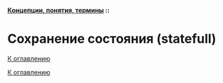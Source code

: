 **[Концепции, понятия, термины](../README.md#concepts) ::**
# Сохранение состояния (statefull)

<!--
https://qna.habr.com/q/1217644#:~:text=Persistence%20%2D%20%D1%8D%D1%82%D0%BE%20%D1%85%D0%B0%D1%80%D0%B0%D0%BA%D1%82%D0%B5%D1%80%D0%B8%D1%81%D1%82%D0%B8%D0%BA%D0%B0%20%D0%BD%D0%B5%20%D0%BF%D1%80%D0%B8%D0%BB%D0%BE%D0%B6%D0%B5%D0%BD%D0%B8%D0%B9,%D0%95%D1%81%D1%82%D1%8C%20%D0%BC%D0%BD%D0%BE%D0%B3%D0%BE%20%D1%82%D0%B5%D1%85%D0%BD%D0%BE%D0%BB%D0%BE%D0%B3%D0%B8%D0%B9%20%D0%BE%D0%B1%D0%B5%D1%81%D0%BF%D0%B5%D1%87%D0%B5%D0%BD%D0%B8%D1%8F%20%D0%BF%D0%B5%D1%80%D1%81%D0%B8%D1%81%D1%82%D0%B5%D0%BD%D1%82%D0%BD%D0%BE%D1%81%D1%82%D0%B8.
https://medium.com/@ermakovichdmitriy/%D0%BE%D0%BF%D1%80%D0%B5%D0%B4%D0%B5%D0%BB%D0%B5%D0%BD%D0%B8%D1%8F-%D0%BF%D0%BE%D0%BD%D1%8F%D1%82%D0%B8%D0%B9-stateful-%D0%B8-stateless-%D0%B2-%D0%BA%D0%BE%D0%BD%D1%82%D0%B5%D0%BA%D1%81%D1%82%D0%B5-%D0%B2%D0%B5%D0%B1-%D1%81%D0%B5%D1%80%D0%B2%D0%B8%D1%81%D0%BE%D0%B2-%D0%BF%D0%B5%D1%80%D0%B5%D0%B2%D0%BE%D0%B4-18a910a226a1
https://wiki.merionet.ru/articles/stateful-i-stateless-arxitektury-obieiasnenie-dlia-novickov
https://vc.ru/services/702019-stateful-vs-stateless-vybiraem-arhitekturu-osoznanno
https://ru.stackoverflow.com/questions/1242990/%D0%A7%D1%82%D0%BE-%D1%82%D0%B0%D0%BA%D0%BE%D0%B5-stateless-%D0%B8-statefull
-->

[К оглавлению](../README.md#concepts)



[К оглавлению](../README.md#concepts)
